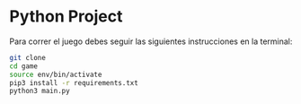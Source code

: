 # Python Project

Para correr el juego debes seguir las siguientes instrucciones en la terminal:

```sh
git clone
cd game
source env/bin/activate
pip3 install -r requirements.txt
python3 main.py
```